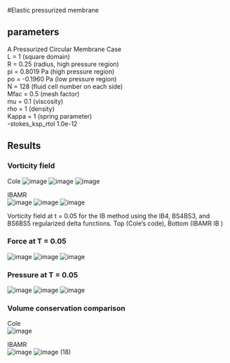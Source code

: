 #Elastic pressurized membrane 

## parameters
A Pressurized Circular Membrane Case  
L = 1 (square domain)  
R = 0.25 (radius, high pressure region)  
pi = 0.8019 Pa (high pressure region)  
po = -0.1960 Pa (low pressure region)  
N = 128 (fluid cell number on each side)  
Mfac = 0.5 (mesh factor)  
mu = 0.1 (viscosity)  
rho = 1 (density)  
Kappa = 1 (spring parameter)  
-stokes_ksp_rtol 1.0e-12  

## Results
### Vorticity field
Cole
![image](https://github.com/user-attachments/assets/ba4a5fd5-62a6-4de7-a55b-cc22ba223aa1)
![image](https://github.com/user-attachments/assets/f9a42787-3a39-4133-af83-b3552f3e9872)
![image](https://github.com/user-attachments/assets/48d4acbb-f51f-4335-97dc-cd1848559940)
 	 	 
IBAMR	 
![image](https://github.com/user-attachments/assets/87c321c8-b27d-488c-9cc5-b0198bda395d)
![image](https://github.com/user-attachments/assets/3308537b-c9b2-4aa2-814c-094a1701ffc3)
![image](https://github.com/user-attachments/assets/a18f5520-d124-4289-98ad-72937cbbdfca)

Vorticity field at t = 0.05 for the IB method using the IB4, BS4BS3, and BS6BS5 regularized delta functions. Top (Cole’s code), Bottom (IBAMR IB ) 

### Force at T = 0.05  
![image](https://github.com/user-attachments/assets/2624933c-1088-4fa2-b368-995ead3d0938)
![image](https://github.com/user-attachments/assets/219ea7b0-9bc6-4892-adb6-e4b29d4b8157)
![image](https://github.com/user-attachments/assets/3d7fbab9-3e5c-4718-a8ac-7a9a78c0053b)

### Pressure at T = 0.05  
![image](https://github.com/user-attachments/assets/6e7c4d51-6455-4212-921b-5d2b3c1a44a8)
![image](https://github.com/user-attachments/assets/c37dbddf-90c6-4ecf-8020-5e0cc0eebae9)
![image](https://github.com/user-attachments/assets/b4b92dc8-0836-4149-9dc6-111a060a8000)

### Volume conservation comparison
Cole  
![image](https://github.com/user-attachments/assets/fdaba1f2-dd57-4621-9bfb-34fc37b6bace)

IBAMR  
![image](https://github.com/user-attachments/assets/ca23488d-05ac-4d6b-bf1b-b2134c30630b)
![image (18)](https://github.com/user-attachments/assets/2a604718-4cd0-4bda-84f8-c7cff5196c96)





